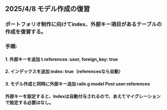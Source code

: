 ## 2025/4/8 モデル作成の復習
### ポートフォリオ制作に向けてindex、外部キー項目があるテーブルの作成を復習する。
### 手順:
#### 1. 外部キーを追加	t.references :user, foreign_key: true
#### 2. インデックスを追加	index: true（referencesなら自動）
#### 3. モデル作成と同時に外部キー追加	rails g model Post user:references
#### 外部キーを設定すると、Indexは自動付与されるので、あえてマイグレーションで設定する必要はなし。
